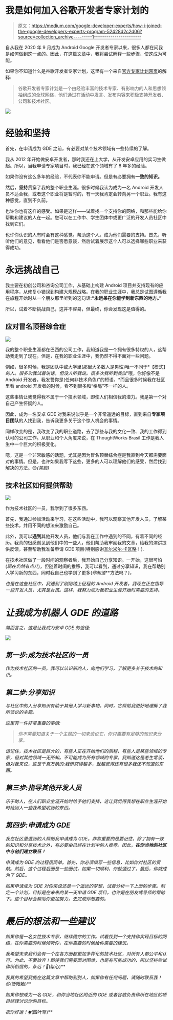 # 我是如何加入谷歌开发者专家计划的

> 原文：<https://medium.com/google-developer-experts/how-i-joined-the-google-developers-experts-program-52428d2c2d06?source=collection_archive---------1----------------------->

自从我在 2020 年 9 月成为 Android Google 开发者专家以来，很多人都在问我是如何做到这一点的。因此，在这篇文章中，我将尝试解释一些步骤，使这成为可能。

如果你不知道什么是谷歌开发者专家计划，这里有一个来自[官方专家计划网页](https://developers.google.com/community/experts)的解释:

> 谷歌开发者专家计划是一个由经验丰富的技术专家、有影响力的人和思想领袖组成的全球网络，他们通过在活动中发言、发布内容来积极支持开发者、公司和技术社区。

![](img/5401dc3faceae27cec6792ae7efffad1.png)

# 经验和坚持

首先，在申请成为 GDE 之前，有必要对某个技术领域有一些持续的了解。

我从 2012 年开始做安卓开发者，那时我还在上大学，从开发安卓应用的实习生做起。所以，当我申请专家项目时，我已经在这个领域有了 8 年多的经验。

如果你没有这么多年的经验，不代表你不能申请。但是有必要拥有**一致的知识。**

然后，**坚持**贯穿了我的整个职业生涯。很多时候我认为成为一名 Android 开发人员不适合我，或者这个职业将是暂时的，有一天我肯定会转向另一个职业。我有这种感觉，直到不久前。

也许你也有这样的感受。如果是这样——试着找一个支持你的网络，和那些能给你帮助和建议的人在一起。您可以在工作中、学生团体中或更广泛的开发人员社区中找到它们。

也许你认识的人有时会有这种感觉。帮助这个人。成为他们需要的支持。首先，听听他们的意见，看看他们是否愿意谈，然后试着展示这个人可以选择哪些职业来获得成功。

# 永远挑战自己

我主要在初创公司和咨询公司工作，从基础上构建 Android 项目并支持现有的应用程序，从修复小错误到构建大规模战略。在我的职业生涯中，我总是试图遵循我在旅程开始时从一个朋友那里听到的这句话:**“永远呆在你能学到新东西的地方。”**

所以，试着不断挑战自己，这并不容易，但最终，你会发现这是值得的。

## 应对冒名顶替综合症

![](img/808bb07300e5a1f407e5d6cea3c3fb78.png)

我的整个职业生涯都在巴西的公司工作，我知道我是一个拥有很多特权的人，这帮助我走到了现在。但是，在我的职业生涯中，我仍然不得不面对一些问题。

例如，很多时候，我是团队中或大学里(那里大多数人是男性)唯一不同于*【模式】*的人。很多次我试着说话，但没人听我说。很多次我听到类似*“哦，你好像不是 Android 开发者，我发誓你是(任何非技术角色)”的短语。*而且很多时候我在社区里看 android 开发者的时候，看不到很多和“格局”不一样的人。

这些事情让我觉得我不属于一个技术领域，即使人们相信我的潜力。我是第一个对自己产生怀疑的人。

因此，成为一名安卓 GDE 对我来说似乎是一个非常遥远的目标，直到来自**专家项目团队**的人找到我，告诉我更多关于这个惊人机会的事情。

同样改变的是，我改变了我的职业道路，去了那些与我的文化一致、我的工作得到认可的公司工作。从职业和个人角度来说，在 ThoughtWorks Brasil 工作是我人生中一个巨大的积极变化。

嗯，这是一个非常敏感的话题，尤其是因为冒名顶替综合症是我直到今天都需要面对的事情。但是，也许如果我写下这些，更多的人可以理解他们的感受，然后找到解决的方法。😊*(笑脸)*

## 技术社区如何提供帮助

![](img/1567bf37ccc562815f5f96204c6d6621.png)

作为技术社区的一员，我学到了很多东西。

首先，我通过参加活动来学习，在这些活动中，我可以观察其他开发人员，了解某些技术，并用不同的想法来激励自己。

此外，我可以**遇到**其他开发人员，他们与我在工作中遇到的不同，有着不同的经历。我真的很感谢见到他们中的一些人，他们帮助我审阅我的文章，给我的演讲提供反馈，甚至帮助我准备申请 GDE 项目(特别感谢[瓦尔米尔·卡瓦略](https://medium.com/u/68f2f1ed5a52?source=post_page-----52428d2c2d06--------------------------------)！).

在技术社区做了一段时间的观察者后，我开始自己分享知识。一开始，这很可怕(*现在仍然有点儿*)，但随着时间的推移，我可以看到，通过分享知识，我在帮助别人学习新的东西，同时我自己也学到了更多(*你知道*[](https://en.wikipedia.org/wiki/Learning_by_teaching)**方法吗？*)。*

*也是在这些社区中，我遇到了刚刚踏上征程的 Android 开发者。我现在正在指导一些开发人员，尤其是女孩。这样，我努力成为我职业生涯开始时需要的支持。*

# *让我成为机器人 GDE 的道路*

*简而言之，这是让我成为安卓 GDE 的途径:*

*![](img/b8db7f9aa8de33f525e4681ac75afbf1.png)*

## ***第一步:成为技术社区的一员***

*作为技术社区的一员，我可以认识新的人，向他们学习，了解更多关于技术的知识。*

## ***第二步:分享知识***

*与社区中的人分享知识有助于其他人学习新事物。同时，它帮助我更好地理解了我所谈论的主题。*

*这里有一件非常重要的事情:*

> *你不需要知道关于一个主题的一切来谈论它，你只需要有足够的知识来分享。*

*请记住，技术社区是巨大的，有些人正在开始他们的旅程，有些人是某些领域的专家，但对其他领域一无所知。不可能成为所有领域的专家。我知道这是老生常谈，但对我来说，这是千真万确的:我研究得越多，就越觉得还有很多我还不知道的东西。*

## ***第三步:指导其他开发人员***

*乐于助人，在人们职业生涯开始时给予他们支持，这让我觉得我想在职业生涯开始时给别人一些我希望收到的东西。*

## ***第四步:申请成为 GDE***

*我在社区里遇到的人帮助我申请成为 GDE。非常重要的是要记住，除了拥有一致的知识和分享技术之外，有必要由已经在计划中的人推荐。因此，**在你当地的社区中与他们建立联系！***

*申请成为 GDE 的过程很简单。首先，你必须填写一些信息，比如你对社区的贡献。然后，这个过程后面是一些面试，如果一切顺利，你就通过了，最后，你就成为了 GDE。*

*如果申请成为 GDE 对你来说还是一个遥远的梦想，试着分析一下上面的步骤。制定一个计划，目标是在未来的某一天申请 GDE 项目，也许是在朋友或导师的帮助下。这个目标会帮助你更加努力，去完成你想要的。*

# *最后的想法和一些建议*

*如果你是一名女性技术专家，继续做你的工作。试着找到一个支持你实现目标的网络，在你需要的时候倾听你，在你需要的时候给你需要的建议。*

*我希望未来我们会有一个在各方面都更加多样化的技术社区，对所有人都公平和认可。为此，不要放弃！即使我们需要面对困难，也是有可能成功的，所以坚持尝试你所相信的，永远！💜*(紫心)**

*我真的希望我能在这篇文章中帮助到别人，如果你有任何问题，请随时联系我！😉*(眨眼脸)**

*如果你想成为一名 GDE，和你当地社区附近的 GDE 或者谷歌负责你所在地区的项目经理讨论你的目标。*

*祝你好运！🍀*(四叶草)**